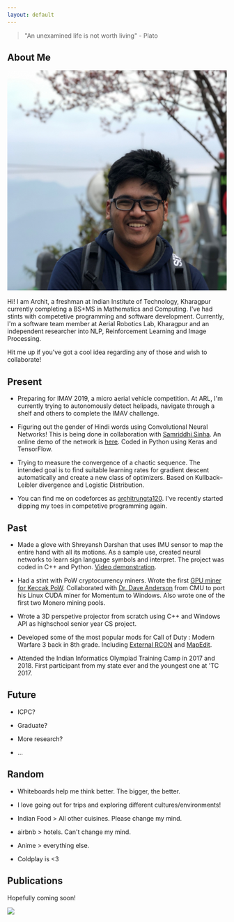 ```yaml
---
layout: default
---
```


> "An unexamined life is not worth living" - Plato

## About Me

<img class="profile-picture" src="archit.jpg">

Hi! I am Archit, a freshman at Indian Institute of Technology, Kharagpur currently completing a BS+MS in Mathematics and Computing. I've had stints with competetive programming and software development.  Currently, I'm a software team member at Aerial Robotics Lab, Kharagpur and an independent researcher into NLP, Reinforcement Learning and Image Processing.

Hit me up if you've got a cool idea regarding any of those and wish to collaborate!

## Present

* Preparing for IMAV 2019, a micro aerial vehicle competition. At ARL, I'm currently trying to autonomously detect helipads, navigate through a shelf and others to complete the IMAV challenge.

* Figuring out the gender of Hindi words using Convolutional Neural Networks! This is being done in collaboration with [Samriddhi Sinha](https://www.linkedin.com/in/samriddhisinha/). An online demo of the network is [here](sangita-demo.html). Coded in Python using Keras and TensorFlow.

* Trying to measure the convergence of a chaotic sequence. The intended goal is to find suitable learning rates for gradient descent automatically and create a new class of optimizers. Based on Kullback–Leibler divergence and Logistic Distribution. 

* You can find me on codeforces as [architrungta120](https://codeforces.com/profile/architrungta120). I've recently started dipping my toes in competetive programming again.

## Past

* Made a glove with Shreyansh Darshan that uses IMU sensor to map the entire hand with all its motions. As a sample use, created neural networks to learn sign language symbols and interpret. The project was coded in C++ and Python.  [Video demonstration](https://youtu.be/Rl1C584UrW0).

* Had a stint with PoW cryptocurrency miners. Wrote the first [GPU miner for Keccak PoW](https://bitcointalk.org/index.php?topic=453573.0). Collaborated with [Dr. Dave Anderson](https://www.cs.cmu.edu/~dga/) from CMU to port his Linux CUDA miner for Momentum to Windows. Also wrote one of the first two Monero mining pools. 

* Wrote a 3D perspetive projector from scratch using C++ and Windows API as highschool senior year CS project. 

* Developed some of the most popular mods for Call of Duty : Modern Warfare 3 back in 8th grade. Including [External RCON](https://www.itsmods.com/forum/Thread-Release-BigBrotherBot-External-Rcon-0-5-Chat-viewer-0-2-beta.html) and [MapEdit](https://www.itsmods.com/forum/Thread-Release-MapEdit-for-MW3-1-4.html).

* Attended the Indian Informatics Olympiad Training Camp in 2017 and 2018. First participant from my state ever and the youngest one at 'TC 2017. 

## Future

* ICPC? 

* Graduate?

* More research?

* ...

## Random

* Whiteboards help me think better. The bigger, the better. 

* I love going out for trips and exploring different cultures/environments!

* Indian Food > All other cuisines. Please change my mind. 

* airbnb > hotels. Can't change my mind.

* Anime > everything else. 

* Coldplay is <3 

## Publications

Hopefully coming soon!

<img src="https://imgs.xkcd.com/comics/machine_learning_2x.png">



